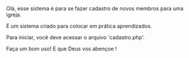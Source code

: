 Olá, esse sistema é para se fazer cadastro de novos
membros para uma igreja.

É um sistema criado para colocar em prática aprendizados.

Para iniciar, você deve acessar o arquivo 'cadastro.php'.

Faça um bom uso! E que Deus vos abençoe !
